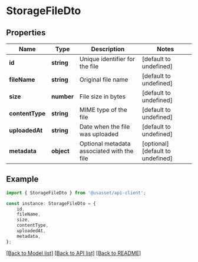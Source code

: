# StorageFileDto


## Properties

Name | Type | Description | Notes
------------ | ------------- | ------------- | -------------
**id** | **string** | Unique identifier for the file | [default to undefined]
**fileName** | **string** | Original file name | [default to undefined]
**size** | **number** | File size in bytes | [default to undefined]
**contentType** | **string** | MIME type of the file | [default to undefined]
**uploadedAt** | **string** | Date when the file was uploaded | [default to undefined]
**metadata** | **object** | Optional metadata associated with the file | [optional] [default to undefined]

## Example

```typescript
import { StorageFileDto } from '@usasset/api-client';

const instance: StorageFileDto = {
    id,
    fileName,
    size,
    contentType,
    uploadedAt,
    metadata,
};
```

[[Back to Model list]](../README.md#documentation-for-models) [[Back to API list]](../README.md#documentation-for-api-endpoints) [[Back to README]](../README.md)
